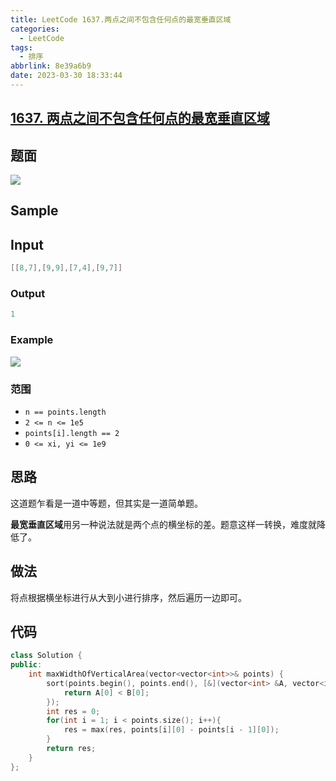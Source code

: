 ```yaml
---
title: LeetCode 1637.两点之间不包含任何点的最宽垂直区域
categories:
  - LeetCode
tags:
  - 排序
abbrlink: 8e39a6b9
date: 2023-03-30 18:33:44
---
```


## **[1637. 两点之间不包含任何点的最宽垂直区域](https://leetcode.cn/problems/widest-vertical-area-between-two-points-containing-no-points/description/)**

## 题面

![](https://cdn.jsdelivr.net/gh/zhangyufeng0123/ImageHosting/img/20230330182639.png)

## Sample

## Input

```cpp
[[8,7],[9,9],[7,4],[9,7]]
```

### Output

```cpp
1
```

### Example

![](https://cdn.jsdelivr.net/gh/zhangyufeng0123/ImageHosting/img/20230330182733.png)

### 范围

- `n == points.length`
- `2 <= n <= 1e5`
- `points[i].length == 2`
- `0 <= xi, yi <= 1e9`

## 思路

这道题乍看是一道中等题，但其实是一道简单题。

**最宽垂直区域**用另一种说法就是两个点的横坐标的差。题意这样一转换，难度就降低了。

## 做法

将点根据横坐标进行从大到小进行排序，然后遍历一边即可。

## 代码

```cpp
class Solution {
public:
    int maxWidthOfVerticalArea(vector<vector<int>>& points) {
        sort(points.begin(), points.end(), [&](vector<int> &A, vector<int> &B){
            return A[0] < B[0];
        });
        int res = 0;
        for(int i = 1; i < points.size(); i++){
            res = max(res, points[i][0] - points[i - 1][0]);
        }
        return res;
    }
};
```